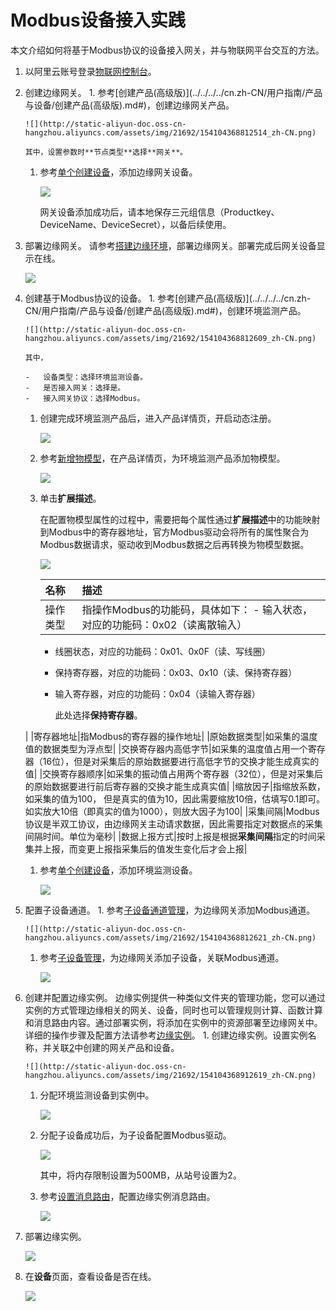 # Modbus设备接入实践

本文介绍如何将基于Modbus协议的设备接入网关，并与物联网平台交互的方法。

1. 以阿里云账号登录[物联网控制台](http://iot.console.aliyun.com/)。 
2. 创建边缘网关。 1. 参考\[创建产品\(高级版\)\]\(../../../../cn.zh-CN/用户指南/产品与设备/创建产品\(高级版\).md\#\)，创建边缘网关产品。

   ```text
   ![](http://static-aliyun-doc.oss-cn-hangzhou.aliyuncs.com/assets/img/21692/154104368812514_zh-CN.png)

   其中，设置参数时**节点类型**选择**网关**。
   ```

   1. 参考[单个创建设备](https://github.com/caoyingde/iotedge/tree/c697ce413860528d62c9113f91fb2ceb706e7d24/cn.zh-CN/用户指南/产品与设备/创建设备/单个创建设备.md)，添加边缘网关设备。

      ![](http://static-aliyun-doc.oss-cn-hangzhou.aliyuncs.com/assets/img/21692/154104368812571_zh-CN.png)

      网关设备添加成功后，请本地保存三元组信息（Productkey、DeviceName、DeviceSecret），以备后续使用。

3. 部署边缘网关。 请参考[搭建边缘环境](../yong-hu-zhi-nan/pei-zhi-bian-yuan-ji-suan-jie-dian/da-jian-bian-yuan-huan-jing.md)，部署边缘网关。部署完成后网关设备显示在线。

   ![](http://static-aliyun-doc.oss-cn-hangzhou.aliyuncs.com/assets/img/21692/154104368812595_zh-CN.png)

4. 创建基于Modbus协议的设备。 1. 参考\[创建产品\(高级版\)\]\(../../../../cn.zh-CN/用户指南/产品与设备/创建产品\(高级版\).md\#\)，创建环境监测产品。

   ```text
   ![](http://static-aliyun-doc.oss-cn-hangzhou.aliyuncs.com/assets/img/21692/154104368812609_zh-CN.png)

   其中，

   -   设备类型：选择环境监测设备。
   -   是否接入网关：选择是。
   -   接入网关协议：选择Modbus。
   ```

   1. 创建完成环境监测产品后，进入产品详情页，开启动态注册。

      ![](http://static-aliyun-doc.oss-cn-hangzhou.aliyuncs.com/assets/img/21692/154104368812610_zh-CN.png)

   2. 参考[新增物模型](https://github.com/caoyingde/iotedge/tree/c697ce413860528d62c9113f91fb2ceb706e7d24/cn.zh-CN/用户指南/产品与设备/物模型/新增物模型.md)，在产品详情页，为环境监测产品添加物模型。

      ![](http://static-aliyun-doc.oss-cn-hangzhou.aliyuncs.com/assets/img/21692/154104368812616_zh-CN.png)

   3. 单击**扩展描述**。

      在配置物模型属性的过程中，需要把每个属性通过**扩展描述**中的功能映射到Modbus中的寄存器地址，官方Modbus驱动会将所有的属性聚合为Modbus数据请求，驱动收到Modbus数据之后再转换为物模型数据。

      ![](http://static-aliyun-doc.oss-cn-hangzhou.aliyuncs.com/assets/img/21692/154104368813958_zh-CN.png)

      | 名称 | 描述 |
      | :--- | :--- |
      | 操作类型 | 指操作Modbus的功能码，具体如下：        -   输入状态，对应的功能码：0x02（读离散输入） |

      * 线圈状态，对应的功能码：0x01、0x0F（读、写线圈）
      * 保持寄存器，对应的功能码：0x03、0x10（读、保持寄存器）
      * 输入寄存器，对应的功能码：0x04（读输入寄存器）

        此处选择**保持寄存器**。

   \| \|寄存器地址\|指Modbus的寄存器的操作地址\| \|原始数据类型\|如采集的温度值的数据类型为浮点型\| \|交换寄存器内高低字节\|如采集的温度值占用一个寄存器（16位），但是对采集后的原始数据要进行高低字节的交换才能生成真实的值\| \|交换寄存器顺序\|如采集的振动值占用两个寄存器（32位），但是对采集后的原始数据要进行前后寄存器的交换才能生成真实值\| \|缩放因子\|指缩放系数，如采集的值为100， 但是真实的值为10，因此需要缩放10倍，估填写0.1即可。如实放大10倍（即真实的值为1000），则放大因子为100\| \|采集间隔\|Modbus协议是半双工协议，由边缘网关主动请求数据，因此需要指定对数据点的采集间隔时间。单位为毫秒\| \|数据上报方式\|按时上报是根据**采集间隔**指定的时间采集并上报，而变更上报指采集后的值发生变化后才会上报\|

   1. 参考[单个创建设备](https://github.com/caoyingde/iotedge/tree/c697ce413860528d62c9113f91fb2ceb706e7d24/cn.zh-CN/用户指南/产品与设备/创建设备/单个创建设备.md)，添加环境监测设备。

      ![](http://static-aliyun-doc.oss-cn-hangzhou.aliyuncs.com/assets/img/21692/154104368812617_zh-CN.png)

5. 配置子设备通道。 1. 参考[子设备通道管理](https://github.com/caoyingde/iotedge/tree/c697ce413860528d62c9113f91fb2ceb706e7d24/cn.zh-CN/用户指南/产品与设备/网关与子设备/子设备通道管理.md)，为边缘网关添加Modbus通道。

   ```text
   ![](http://static-aliyun-doc.oss-cn-hangzhou.aliyuncs.com/assets/img/21692/154104368812621_zh-CN.png)
   ```

   1. 参考[子设备管理](https://github.com/caoyingde/iotedge/tree/c697ce413860528d62c9113f91fb2ceb706e7d24/cn.zh-CN/用户指南/产品与设备/网关与子设备/子设备管理.md)，为边缘网关添加子设备，关联Modbus通道。

      ![](http://static-aliyun-doc.oss-cn-hangzhou.aliyuncs.com/assets/img/21692/154104368912622_zh-CN.png)

6. 创建并配置边缘实例。 边缘实例提供一种类似文件夹的管理功能，您可以通过实例的方式管理边缘相关的网关、设备，同时也可以管理规则计算、函数计算和消息路由内容。通过部署实例，将添加在实例中的资源部署至边缘网关中。详细的操作步骤及配置方法请参考[边缘实例](../yong-hu-zhi-nan/bian-yuan-shi-li.md)。 1. 创建边缘实例。设置实例名称，并关联[2](modbus-she-bei-jie-ru-shi-jian.md)中创建的网关产品和设备。

   ```text
   ![](http://static-aliyun-doc.oss-cn-hangzhou.aliyuncs.com/assets/img/21692/154104368912619_zh-CN.png)
   ```

   1. 分配环境监测设备到实例中。

      ![](http://static-aliyun-doc.oss-cn-hangzhou.aliyuncs.com/assets/img/21692/154104368912624_zh-CN.png)

   2. 分配子设备成功后，为子设备配置Modbus驱动。

      ![](http://static-aliyun-doc.oss-cn-hangzhou.aliyuncs.com/assets/img/21692/154104368912623_zh-CN.png)

      其中，将内存限制设置为500MB，从站号设置为2。

   3. 参考[设置消息路由](../yong-hu-zhi-nan/xiao-xi-lu-you/she-zhi-xiao-xi-lu-you.md)，配置边缘实例消息路由。

      ![](http://static-aliyun-doc.oss-cn-hangzhou.aliyuncs.com/assets/img/21692/154104368912625_zh-CN.png)

7. 部署边缘实例。

   ![](http://static-aliyun-doc.oss-cn-hangzhou.aliyuncs.com/assets/img/21692/154104368912626_zh-CN.png)

8. 在**设备**页面，查看设备是否在线。

   ![](http://static-aliyun-doc.oss-cn-hangzhou.aliyuncs.com/assets/img/21692/154104368912627_zh-CN.png)

